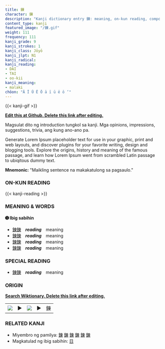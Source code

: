 ```yaml
---
title: 錬
character: 錬
description: "Kanji dictionary entry 錬: meaning, on-kun reading, compounds, origin, related kanji"
content_type: kanji
featured_image: "/錬.gif"
weight: 111
frequency: 111
kanji_grade: 9
kanji_strokes: 1
kanji_class: Jōyō
kanji_jlpt: N1
kanji_radical: 
kanji_reading: 
- DAI
- TAI
- oo-kii
kanji_meaning:
- malaki
chōon: "Ā Ī Ū Ē Ō ā ī ū ē ō ’"
---
```

[//]: # (Don't edit the line below. Kanji animated GIF code is automatically generated.)
{{< kanji-gif >}}

[//]: # (Edit below this line.)

**[Edit this at Github. Delete this link after editing.](https://github.com/tim0g/tim/tree/main/content/kanji/錬/index.md)**

Magsulat dito ng introduction tungkol sa kanji. Mga opinions, impressions, suggestions, trivia, ang kung ano-ano pa.

Generate Lorem Ipsum placeholder text for use in your graphic, print and web layouts, and discover plugins for your favorite writing, design and blogging tools. Explore the origins, history and meaning of the famous passage, and learn how Lorem Ipsum went from scrambled Latin passage to ubiqitous dummy text.
 
**Mnemonic:** "Maikling sentence na makakatulong sa pagsaulo."

### ON-KUN READING

[//]: # (Don't edit the line below. ON-KUN READING code is automatically generated.)
{{< kanji-reading >}}

### MEANING & WORDS

#### ➊ **Ibig sabihin**
  - [錬](../錬)[錬](../錬)　***reading***　meaning
  - [錬](../錬)[錬](../錬)　***reading***　meaning
  - [錬](../錬)[錬](../錬)　***reading***　meaning
  - [錬](../錬)[錬](../錬)　***reading***　meaning

### SPECIAL READING
  - [錬](../錬)[錬](../錬)　***reading***　meaning

### ORIGIN

**[Search Wiktionary. Delete this link after editing.](https://wiktionary.org/wiki/錬)**
<table class="kanji-table"><tr><td>
<img src="60px-錬-bronze.svg.png">
</td><td>▶</td><td>
<img src="60px-錬-oracle.svg.png">
</td><td>▶</td>
<td class="kanji-origin">錬</td>
</tr></table>

### RELATED KANJI
- Miyembro ng pamilya: [錬](../錬) [錬](../錬) [錬](../錬) [錬](../錬) [錬](../錬) [錬](../錬)
- Magkatulad ng ibig sabihin: [日](../日)
